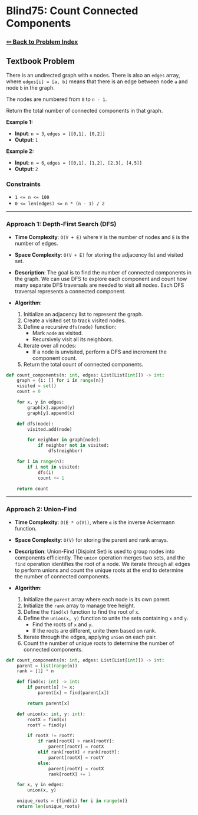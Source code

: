 # Blind75: Count Connected Components

### [⇦ Back to Problem Index](../../index.md)

## Textbook Problem

There is an undirected graph with `n` nodes. There is also an `edges` array, where `edges[i] = [a, b]` means that there is an edge between node `a` and node `b` in the graph.

The nodes are numbered from `0` to `n - 1`.

Return the total number of connected components in that graph.

**Example 1:**

-   **Input**: `n = 3`, `edges = [[0,1], [0,2]]`
-   **Output**: `1`

**Example 2:**

-   **Input**: `n = 6`, `edges = [[0,1], [1,2], [2,3], [4,5]]`
-   **Output**: `2`

### Constraints

-   `1 <= n <= 100`
-   `0 <= len(edges) <= n * (n - 1) / 2`

---

### Approach 1: Depth-First Search (DFS)

-   **Time Complexity**: `O(V + E)` where `V` is the number of nodes and `E` is the number of edges.
-   **Space Complexity**: `O(V + E)` for storing the adjacency list and visited set.
-   **Description**: The goal is to find the number of connected components in the graph. We can use DFS to explore each component and count how many separate DFS traversals are needed to visit all nodes. Each DFS traversal represents a connected component.
-   **Algorithm**:

    1.  Initialize an adjacency list to represent the graph.
    2.  Create a visited set to track visited nodes.
    3.  Define a recursive `dfs(node)` function:
        -   Mark `node` as visited.
        -   Recursively visit all its neighbors.
    4.  Iterate over all nodes:
        -   If a node is unvisited, perform a DFS and increment the component count.
    5.  Return the total count of connected components.

```python
def count_components(n: int, edges: List[List[int]]) -> int:
	graph = {i: [] for i in range(n)}
	visited = set()
	count = 0

	for x, y in edges:
		graph[x].append(y)
		graph[y].append(x)

	def dfs(node):
		visited.add(node)

		for neighbor in graph[node]:
			if neighbor not in visited:
				dfs(neighbor)

	for i in range(n):
		if i not in visited:
			dfs(i)
			count += 1

	return count
```

---

### Approach 2: Union-Find

-   **Time Complexity**: `O(E * α(V))`, where `α` is the inverse Ackermann function.
-   **Space Complexity**: `O(V)` for storing the parent and rank arrays.
-   **Description**: Union-Find (Disjoint Set) is used to group nodes into components efficiently. The `union` operation merges two sets, and the `find` operation identifies the root of a node. We iterate through all edges to perform unions and count the unique roots at the end to determine the number of connected components.
-   **Algorithm**:

    1.  Initialize the `parent` array where each node is its own parent.
    2.  Initialize the `rank` array to manage tree height.
    3.  Define the `find(x)` function to find the root of `x`.
    4.  Define the `union(x, y)` function to unite the sets containing `x` and `y`.
        -   Find the roots of `x` and `y`.
        -   If the roots are different, unite them based on rank.
    5.  Iterate through the edges, applying `union` on each pair.
    6.  Count the number of unique roots to determine the number of connected components.

```python
def count_components(n: int, edges: List[List[int]]) -> int:
	parent = list(range(n))
	rank = [1] * n

	def find(x: int) -> int:
		if parent[x] != x:
			parent[x] = find(parent[x])

		return parent[x]

	def union(x: int, y: int):
		rootX = find(x)
		rootY = find(y)

		if rootX != rootY:
			if rank[rootX] > rank[rootY]:
				parent[rootY] = rootX
			elif rank[rootX] < rank[rootY]:
				parent[rootX] = rootY
			else:
				parent[rootY] = rootX
				rank[rootX] += 1

	for x, y in edges:
		union(x, y)

	unique_roots = {find(i) for i in range(n)}
	return len(unique_roots)
```
